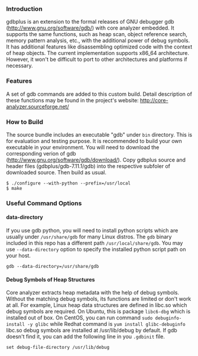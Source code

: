 ### Introduction
gdbplus is an extension to the formal releases of GNU debugger gdb
(http://www.gnu.org/software/gdb/) with core analyzer embedded. It supports
the same functions, such as heap scan, object reference search, memory pattern
analysis, etc., with the additional power of debug symbols. It has additional
features like disassembling optimized code with the context of heap objects. The
current implementation supports x86_64 architecture. However, it won't be
difficult to port to other architectures and platforms if necessary.

### Features
A set of gdb commands are added to this custom build. Detail description of
these functions may be found in the project's website:
http://core-analyzer.sourceforge.net/

### How to Build
The source bundle includes an executable "gdb" under `bin` directory. This is for
evaluation and testing purpose. It is recommended to build your own executable
in your environment. You will need to download the corresponding verion of gdb
(http://www.gnu.org/software/gdb/download/). Copy gdbplus source and header
files (gdbplus/gdb-7.11.1/gdb) into the respective subfoler of downloaded
source. Then build as usual.
```
$ ./configure --with-python --prefix=/usr/local
$ make
```

### Useful Command Options

#### data-directory
If you use gdb python, you will need to install python scripts which are usually
under `/usr/share/gdb` for many Linux distros. The `gdb` binary included in this
repo has a different path `/usr/local/share/gdb`. You may use `--data-directory` option
to specify the installed python script path on your host.
```
gdb --data-directory=/usr/share/gdb
```

#### Debug Symbols of Heap Structures
Core analyzer extracts heap metadata with the help of debug symbols. Without the
matching debug symbols, its functions are limited or don't work at all. For
example, Linux heap data structures are defined in libc.so which debug symbols
are required. On Ubuntu, this is package `libc6-dbg` which is installed out of box.
On CentOS, you can run command `sudo debuginfo-install -y glibc` while Redhat command is
`yum install glibc-debuginfo`
libc.so debug symbols are installed at /usr/lib/debug by default. If gdb doesn't find
it, you can add the following line in you `.gdbinit` file.
```
set debug-file-directory /usr/lib/debug
```
